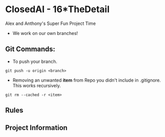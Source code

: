 
# ClosedAI - 16*TheDetail
Alex and Anthony's Super Fun Project Time
- We work on our own branches!

## Git Commands:

- To push your branch.
```
git push -u origin <branch>
```
- Removing an unwanted <b>item</b> from Repo you didn't include in .gitignore. This works recursively. 
```
git rm --cached -r <item>
```

## Rules
## Project Information
